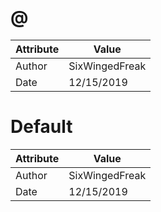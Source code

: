 # @
| Attribute | Value |
| ---  | ---     |
| Author | SixWingedFreak |
| Date | 12/15/2019 |
# Default
| Attribute | Value |
| ---  | ---     |
| Author | SixWingedFreak |
| Date | 12/15/2019 |
